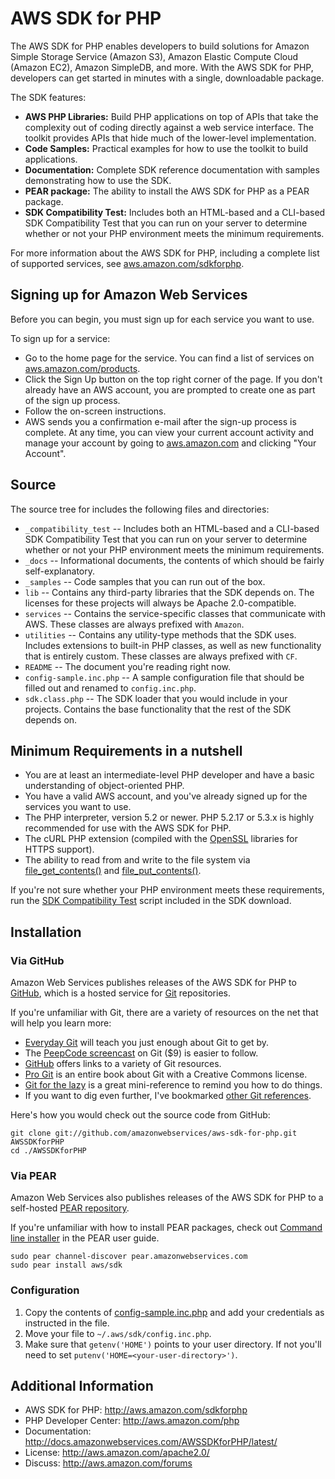 # AWS SDK for PHP

The AWS SDK for PHP enables developers to build solutions for Amazon Simple Storage Service (Amazon S3),
Amazon Elastic Compute Cloud (Amazon EC2), Amazon SimpleDB, and more. With the AWS SDK for PHP, developers
can get started in minutes with a single, downloadable package.

The SDK features:

* **AWS PHP Libraries:** Build PHP applications on top of APIs that take the complexity out of coding directly
  against a web service interface. The toolkit provides APIs that hide much of the lower-level implementation.
* **Code Samples:** Practical examples for how to use the toolkit to build applications.
* **Documentation:** Complete SDK reference documentation with samples demonstrating how to use the SDK.
* **PEAR package:** The ability to install the AWS SDK for PHP as a PEAR package.
* **SDK Compatibility Test:** Includes both an HTML-based and a CLI-based SDK Compatibility Test that you can
  run on your server to determine whether or not your PHP environment meets the minimum requirements.

For more information about the AWS SDK for PHP, including a complete list of supported services, see
[aws.amazon.com/sdkforphp](http://aws.amazon.com/sdkforphp).


## Signing up for Amazon Web Services

Before you can begin, you must sign up for each service you want to use.

To sign up for a service:

* Go to the home page for the service. You can find a list of services on
  [aws.amazon.com/products](http://aws.amazon.com/products).
* Click the Sign Up button on the top right corner of the page. If you don't already have an AWS account, you
  are prompted to create one as part of the sign up process.
* Follow the on-screen instructions.
* AWS sends you a confirmation e-mail after the sign-up process is complete. At any time, you can view your
  current account activity and manage your account by going to [aws.amazon.com](http://aws.amazon.com) and
  clicking "Your Account".


## Source
The source tree for includes the following files and directories:

* `_compatibility_test` -- Includes both an HTML-based and a CLI-based SDK Compatibility Test that you can
  run on your server to determine whether or not your PHP environment meets the minimum requirements.
* `_docs` -- Informational documents, the contents of which should be fairly self-explanatory.
* `_samples` -- Code samples that you can run out of the box.
* `lib` -- Contains any third-party libraries that the SDK depends on. The licenses for these projects will
  always be Apache 2.0-compatible.
* `services` -- Contains the service-specific classes that communicate with AWS. These classes are always
  prefixed with `Amazon`.
* `utilities` -- Contains any utility-type methods that the SDK uses. Includes extensions to built-in PHP
  classes, as well as new functionality that is entirely custom. These classes are always prefixed with `CF`.
* `README` -- The document you're reading right now.
* `config-sample.inc.php` -- A sample configuration file that should be filled out and renamed to `config.inc.php`.
* `sdk.class.php` -- The SDK loader that you would include in your projects. Contains the base functionality
  that the rest of the SDK depends on.


## Minimum Requirements in a nutshell

* You are at least an intermediate-level PHP developer and have a basic understanding of object-oriented PHP.
* You have a valid AWS account, and you've already signed up for the services you want to use.
* The PHP interpreter, version 5.2 or newer. PHP 5.2.17 or 5.3.x is highly recommended for use with the AWS SDK for PHP.
* The cURL PHP extension (compiled with the [OpenSSL](http://openssl.org) libraries for HTTPS support).
* The ability to read from and write to the file system via [file_get_contents()](http://php.net/file_get_contents) and [file_put_contents()](http://php.net/file_put_contents).

If you're not sure whether your PHP environment meets these requirements, run the
[SDK Compatibility Test](http://github.com/amazonwebservices/aws-sdk-for-php/tree/master/_compatibility_test/) script
included in the SDK download.


## Installation

### Via GitHub

Amazon Web Services publishes releases of the AWS SDK for PHP to [GitHub](http://github.com/amazonwebservices),
which is a hosted service for [Git](http://git-scm.com) repositories.

If you're unfamiliar with Git, there are a variety of resources on the net that will help you learn more:

* [Everyday Git](http://www.kernel.org/pub/software/scm/git/docs/everyday.html) will teach you just enough
  about Git to get by.
* The [PeepCode screencast](https://peepcode.com/products/git) on Git ($9) is easier to follow.
* [GitHub](http://github.com/guides/home) offers links to a variety of Git resources.
* [Pro Git](http://progit.org/book/) is an entire book about Git with a Creative Commons license.
* [Git for the lazy](http://www.spheredev.org/wiki/Git_for_the_lazy) is a great mini-reference to remind you
  how to do things.
* If you want to dig even further, I've bookmarked [other Git references](http://delicious.com/skyzyx/git).

Here's how you would check out the source code from GitHub:

	git clone git://github.com/amazonwebservices/aws-sdk-for-php.git AWSSDKforPHP
	cd ./AWSSDKforPHP

### Via PEAR

Amazon Web Services also publishes releases of the AWS SDK for PHP to a self-hosted
[PEAR repository](http://pear.amazonwebservices.com).

If you're unfamiliar with how to install PEAR packages, check out
[Command line installer](http://pear.php.net/manual/en/guide.users.commandline.cli.php) in the PEAR user guide.

	sudo pear channel-discover pear.amazonwebservices.com
	sudo pear install aws/sdk

### Configuration

1. Copy the contents of [config-sample.inc.php](https://github.com/amazonwebservices/aws-sdk-for-php/raw/master/config-sample.inc.php)
   and add your credentials as instructed in the file.
2. Move your file to `~/.aws/sdk/config.inc.php`.
3. Make sure that `getenv('HOME')` points to your user directory. If not you'll need to set
   `putenv('HOME=<your-user-directory>')`.


## Additional Information

* AWS SDK for PHP: <http://aws.amazon.com/sdkforphp>
* PHP Developer Center: <http://aws.amazon.com/php>
* Documentation: <http://docs.amazonwebservices.com/AWSSDKforPHP/latest/>
* License: <http://aws.amazon.com/apache2.0/>
* Discuss: <http://aws.amazon.com/forums>
